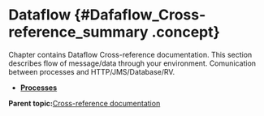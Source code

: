 # Dataflow {#Dafaflow_Cross-reference_summary .concept}

Chapter contains Dataflow Cross-reference documentation. This section describes flow of message/data through your environment. Comunication between processes and HTTP/JMS/Database/RV.

-   **[Processes](../../cross/dataflow/processes/processes.md)**  


**Parent topic:**[Cross-reference documentation](../../cross/cross.md)

